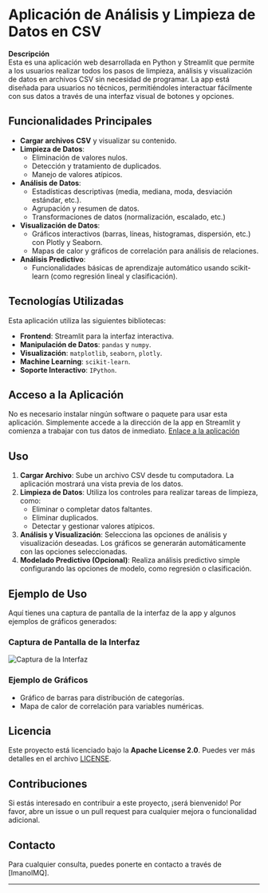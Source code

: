 # Aplicación de Análisis y Limpieza de Datos en CSV

**Descripción**  
Esta es una aplicación web desarrollada en Python y Streamlit que permite a los usuarios realizar todos los pasos de limpieza, análisis y visualización de datos en archivos CSV sin necesidad de programar. La app está diseñada para usuarios no técnicos, permitiéndoles interactuar fácilmente con sus datos a través de una interfaz visual de botones y opciones.

## Funcionalidades Principales
- **Cargar archivos CSV** y visualizar su contenido.
- **Limpieza de Datos**:
  - Eliminación de valores nulos.
  - Detección y tratamiento de duplicados.
  - Manejo de valores atípicos.
- **Análisis de Datos**:
  - Estadísticas descriptivas (media, mediana, moda, desviación estándar, etc.).
  - Agrupación y resumen de datos.
  - Transformaciones de datos (normalización, escalado, etc.)
- **Visualización de Datos**:
  - Gráficos interactivos (barras, líneas, histogramas, dispersión, etc.) con Plotly y Seaborn.
  - Mapas de calor y gráficos de correlación para análisis de relaciones.
- **Análisis Predictivo**:
  - Funcionalidades básicas de aprendizaje automático usando scikit-learn (como regresión lineal y clasificación).

## Tecnologías Utilizadas
Esta aplicación utiliza las siguientes bibliotecas:
- **Frontend**: Streamlit para la interfaz interactiva.
- **Manipulación de Datos**: `pandas` y `numpy`.
- **Visualización**: `matplotlib`, `seaborn`, `plotly`.
- **Machine Learning**: `scikit-learn`.
- **Soporte Interactivo**: `IPython`.

## Acceso a la Aplicación
No es necesario instalar ningún software o paquete para usar esta aplicación. Simplemente accede a la dirección de la app en Streamlit y comienza a trabajar con tus datos de inmediato. [Enlace a la aplicación](URL_DE_LA_APP)

## Uso
1. **Cargar Archivo**: Sube un archivo CSV desde tu computadora. La aplicación mostrará una vista previa de los datos.
2. **Limpieza de Datos**: Utiliza los controles para realizar tareas de limpieza, como:
   - Eliminar o completar datos faltantes.
   - Eliminar duplicados.
   - Detectar y gestionar valores atípicos.
3. **Análisis y Visualización**: Selecciona las opciones de análisis y visualización deseadas. Los gráficos se generarán automáticamente con las opciones seleccionadas.
4. **Modelado Predictivo (Opcional)**: Realiza análisis predictivo simple configurando las opciones de modelo, como regresión o clasificación.

## Ejemplo de Uso
Aquí tienes una captura de pantalla de la interfaz de la app y algunos ejemplos de gráficos generados:

### Captura de Pantalla de la Interfaz
![Captura de la Interfaz](ruta/a/tu/captura.png)

### Ejemplo de Gráficos
- Gráfico de barras para distribución de categorías.
- Mapa de calor de correlación para variables numéricas.

## Licencia
Este proyecto está licenciado bajo la **Apache License 2.0**. Puedes ver más detalles en el archivo [LICENSE](LICENSE).

## Contribuciones
Si estás interesado en contribuir a este proyecto, ¡será bienvenido! Por favor, abre un issue o un pull request para cualquier mejora o funcionalidad adicional.

## Contacto
Para cualquier consulta, puedes ponerte en contacto a través de [ImanolMQ].

---



